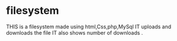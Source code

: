 # filesystem
THIS is a filesystem made using html,Css,php,MySql
IT uploads and downloads the file 
IT also shows number of downloads .
